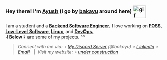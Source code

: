 <h3 align="left">Hey there! I'm <strong><ins>Ayush</ins></strong> (I go by <strong><ins>bakayu</ins></strong> around here) <img src=".data/rei_plush_round.gif" alt="gif" width="40" align="center"/></h3>

I am a student and a <b><ins>Backend Software Engineer.</ins></b> I love working on <b><ins>FOSS</ins>, <ins>Low-Level Software</ins>, <ins>Linux</ins></b>, and <b><ins>DevOps.</ins></b><br/><b>⇃Below⇂</b> are some of my projects. ^^


> <div align="left">
>   <i>Connect with me via: ∘ <a href="https://discord.gg/2KgPQpejGv">My Discord Server</a> (@bakayu) ∘ <a href="https://linkedin.com/in/bakayu">LinkedIn</a> ∘ <a href="mailto:ayu.0067abc@gmail.com">Email</a></i> &nbsp;&nbsp;<b>|</b>&nbsp;&nbsp;<i>Visit my website: ∘ <a href="#">under construction</a></i>
</div>
